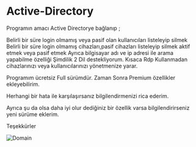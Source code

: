 # Active-Directory

Programın amacı Active Directorye bağlanıp ;

Belirli bir süre login olmamış veya pasif olan kullanıcıları listeleyip silmek
Belirli bir süre login olmamış cihazları,pasif cihazları listeleyip silmek aktif etmek veya pasif etmek
Ayrıca bilgisayar adı ve ip adresi ile arama yapabilme özelliği
Şimdilik 2 Dil destekliyorum.
Kısaca Rdp Kullanmadan cihazlarınızı veya kullanıcılarınızı yönetmenize yarar.

Programım ücretsiz Full sürümdür. Zaman Sonra Premium özellikler ekleyebilirim.

Herhangi bir hata ile karşılaşırsanız bilgilendirmenizi rica ederim.

Ayrıca şu da olsa daha iyi olur dediğiniz bir özellik varsa bilgilendirirseniz yeni sürüme eklerim.



Teşekkürler

![Domain](https://user-images.githubusercontent.com/61078338/215774945-81f84988-9ad3-412b-8573-6541bc2faea2.png)
